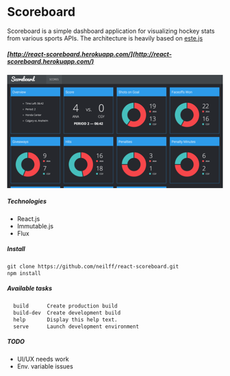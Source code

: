 # Scoreboard

Scoreboard is a simple dashboard application for visualizing hockey stats from various sports APIs. The architecture is heavily based on [este.js](https://github.com/Steida/este)

##### [http://react-scoreboard.herokuapp.com/](http://react-scoreboard.herokuapp.com/)

![Alt text](/screenshot.png?raw=true "Scoreboard")

##### Technologies

- React.js
- Immutable.js
- Flux

##### Install

```
git clone https://github.com/neilff/react-scoreboard.git
npm install
```

##### Available tasks

```
  build      Create production build
  build-dev  Create development build
  help       Display this help text.
  serve      Launch development environment
```

##### TODO

- UI/UX needs work
- Env. variable issues
